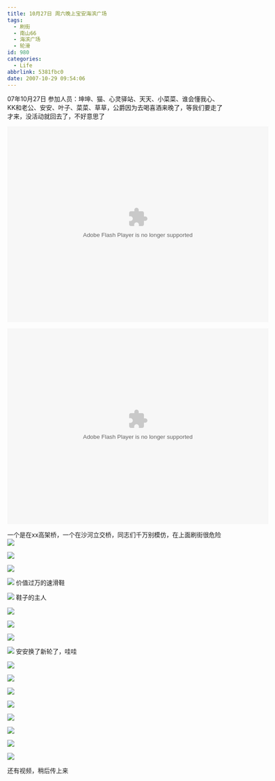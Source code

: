 ```yaml
---
title: 10月27日 周六晚上宝安海滨广场
tags:
  - 刷街
  - 南山66
  - 海滨广场
  - 轮滑
id: 980
categories:
  - Life
abbrlink: 5381fbc0
date: 2007-10-29 09:54:06
---
```


07年10月27日 
参加人员：坤坤、猫、心灵驿站、天天、小菜菜、谁会懂我心、KK和老公、安安、叶子、菜菜、草草，公爵因为去喝喜酒来晚了，等我们要走了才来，没活动就回去了，不好意思了 

<object classid="clsid:D27CDB6E-AE6D-11cf-96B8-444553540000" codebase="http://download.macromedia.com/pub/shockwave/cabs/flash/swflash.cab#version=6,0,29,0" width="600" height="450"><param name="movie" value="http://www.56.com/n_v157_/c27_/19_/16_/ruller66_/zhajm_119387944881_/357000_/0_/21880652.swf"><param name="quality" value="high"><param name="play" value="true"><embed src="http://www.56.com/n_v157_/c27_/19_/16_/ruller66_/zhajm_119387944881_/357000_/0_/21880652.swf" quality="high" pluginspage="http://www.macromedia.com/go/getflashplayer" type="application/x-shockwave-flash" width="600" height="450" play="true"></embed></object>

<object classid="clsid:D27CDB6E-AE6D-11cf-96B8-444553540000" codebase="http://download.macromedia.com/pub/shockwave/cabs/flash/swflash.cab#version=6,0,29,0" width="600" height="450"><param name="movie" value="http://www.56.com/n_v157_/c27_/2_/21_/ruller66_/zhajm_119387998483_/186000_/0_/21881001.swf"><param name="quality" value="high"><param name="play" value="true"><embed src="http://www.56.com/n_v157_/c27_/2_/21_/ruller66_/zhajm_119387998483_/186000_/0_/21881001.swf" quality="high" pluginspage="http://www.macromedia.com/go/getflashplayer" type="application/x-shockwave-flash" width="600" height="450" play="true"></embed></object>

一个是在xx高架桥，一个在沙河立交桥，同志们千万别模仿，在上面刷街很危险![](/images/2008/05/18_yct005_9977.gif)

![](/images/2007/10/29_094733_8339.jpg) 

![](/images/2007/10/29_094750_8340.jpg) 

![](/images/2007/10/29_094951_8341.jpg) 
价值过万的速滑鞋 

![](/images/2007/10/29_095130_8342.jpg) 
鞋子的主人 

![](/images/2007/10/29_095045_8343.jpg) 

![](/images/2007/10/29_095057_8344.jpg) 

![](/images/2007/10/29_095107_8345.jpg) 

![](/images/2007/10/29_095115_8346.jpg) 
安安换了新轮了，哇哇 

![](/images/2007/10/29_095152_8347.jpg) 

![](/images/2007/10/29_095245_8348.jpg) 

![](/images/2007/10/29_095259_8349.jpg) 

![](/images/2007/10/29_095304_8350.jpg) 

![](/images/2007/10/29_095315_8351.jpg) 

![](/images/2007/10/29_095325_8352.jpg) 

![](/images/2007/10/29_095335_8353.jpg) 

![](/images/2007/10/29_095343_8354.jpg) 

还有视频，稍后传上来